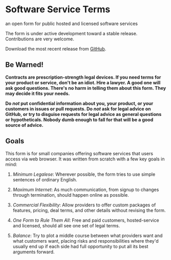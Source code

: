 # Software Service Terms

an open form for public hosted and licensed software services

The form is under active development toward a stable release.  Contributions are very welcome.

Download the most recent release from [GitHub](https://github.com/kemitchell/software-service-terms/releases).

## Be Warned!

**Contracts are prescription-strength legal devices.  If you need terms for your product or service, don't be an idiot.  Hire a lawyer.  A good one will ask good questions.  There's no harm in telling them about this form.  They may decide it fits your needs.**

**Do _not_ put confidential information about you, your product, or your customers in issues or pull requests.  Do _not_ ask for legal advice on GitHub, or try to disguise requests for legal advice as general questions or hypotheticals.  Nobody dumb enough to fall for that will be a good source of advice.**

## Goals

This form is for small companies offering software services that users access via web browser.  It was written from scratch with a few key goals in mind:

1.  _Minimum Legalese_:  Wherever possible, the form tries to use simple sentences of ordinary English.

2.  _Maximum Internet_:  As much communication, from signup to changes through termination, should happen online as possible.

3.  _Commercial Flexibility_:  Allow providers to offer custom packages of features, pricing, deal terms, and other details without revising the form.

4.  _One Form to Rule Them All_:  Free and paid customers, hosted-service and licensed, should all see one set of legal terms.

5.  _Balance_:  Try to plot a middle course between what providers want and what customers want, placing risks and responsibilities where they'd usually end up if each side had full opportunity to put all its best arguments forward.
